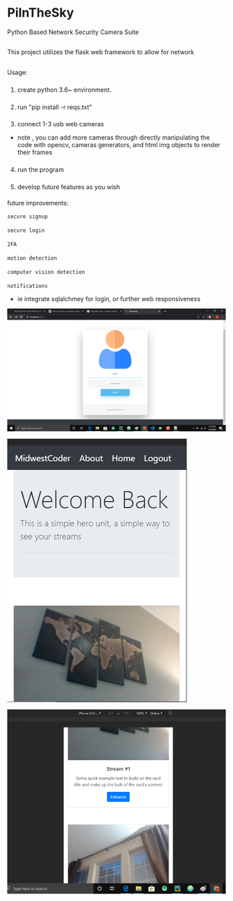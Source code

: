# PiInTheSky

 Python Based Network Security Camera Suite
 
 ##
 
 This project utilizes the flask web framework to allow for network
 
 ##
 
 Usage: 
 
###
1. create python 3.6~ environment. 
 
 
###
2. run "pip install -r reqs.txt"

###
3. connect 1-3 usb web cameras

* note , you can add more cameras through directly manipulating the code with opencv, cameras generators, and html img objects to render their frames

###
4. run the program

###
5. develop future features as you wish


####
future improvements:

	secure signup
	
	secure login
	
	2FA
	
	motion detection
	
	computer vision detection
	
	notifications
	
	

* ie integrate  sqlalchmey for login, or further web responsiveness

![login page](camerlogin.png)
 
 
![live usage pt 1](camdemo1.PNG)
 
 
![live usage pt 2](camdemo2.PNG)
 
 

